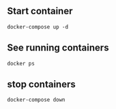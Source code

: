 ## Start container

```
docker-compose up -d
```

## See running containers 

```
docker ps
```

## stop containers 

```
docker-compose down
```
